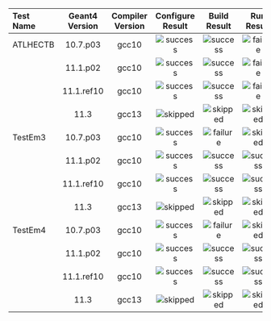 | Test Name | Geant4 Version | Compiler Version | Configure Result | Build Result | Run Result |
|:----------|:--------------:|:----------------:|:----------------:|:------------:|:------------:|
| ATLHECTB | 10.7.p03 | gcc10 | ![success](https://img.shields.io/static/v1?label=&message=Success&color=brightgreen) | ![success](https://img.shields.io/static/v1?label=&message=Success&color=brightgreen) | ![failure](https://img.shields.io/static/v1?label=&message=Failure&color=red) |
|  | 11.1.p02 | gcc10 | ![success](https://img.shields.io/static/v1?label=&message=Success&color=brightgreen) | ![success](https://img.shields.io/static/v1?label=&message=Success&color=brightgreen) | ![failure](https://img.shields.io/static/v1?label=&message=Failure&color=red) |
|  | 11.1.ref10 | gcc10 | ![success](https://img.shields.io/static/v1?label=&message=Success&color=brightgreen) | ![success](https://img.shields.io/static/v1?label=&message=Success&color=brightgreen) | ![failure](https://img.shields.io/static/v1?label=&message=Failure&color=red) |
|  | 11.3 | gcc13 | ![skipped](https://img.shields.io/static/v1?label=&message=Skipped&color=grey) | ![skipped](https://img.shields.io/static/v1?label=&message=Skipped&color=grey) | ![skipped](https://img.shields.io/static/v1?label=&message=Skipped&color=grey) |
| TestEm3 | 10.7.p03 | gcc10 | ![success](https://img.shields.io/static/v1?label=&message=Success&color=brightgreen) | ![failure](https://img.shields.io/static/v1?label=&message=Failure&color=red) | ![skipped](https://img.shields.io/static/v1?label=&message=Skipped&color=grey) |
|  | 11.1.p02 | gcc10 | ![success](https://img.shields.io/static/v1?label=&message=Success&color=brightgreen) | ![success](https://img.shields.io/static/v1?label=&message=Success&color=brightgreen) | ![success](https://img.shields.io/static/v1?label=&message=Success&color=brightgreen) |
|  | 11.1.ref10 | gcc10 | ![success](https://img.shields.io/static/v1?label=&message=Success&color=brightgreen) | ![success](https://img.shields.io/static/v1?label=&message=Success&color=brightgreen) | ![success](https://img.shields.io/static/v1?label=&message=Success&color=brightgreen) |
|  | 11.3 | gcc13 | ![skipped](https://img.shields.io/static/v1?label=&message=Skipped&color=grey) | ![skipped](https://img.shields.io/static/v1?label=&message=Skipped&color=grey) | ![skipped](https://img.shields.io/static/v1?label=&message=Skipped&color=grey) |
| TestEm4 | 10.7.p03 | gcc10 | ![success](https://img.shields.io/static/v1?label=&message=Success&color=brightgreen) | ![failure](https://img.shields.io/static/v1?label=&message=Failure&color=red) | ![skipped](https://img.shields.io/static/v1?label=&message=Skipped&color=grey) |
|  | 11.1.p02 | gcc10 | ![success](https://img.shields.io/static/v1?label=&message=Success&color=brightgreen) | ![success](https://img.shields.io/static/v1?label=&message=Success&color=brightgreen) | ![success](https://img.shields.io/static/v1?label=&message=Success&color=brightgreen) |
|  | 11.1.ref10 | gcc10 | ![success](https://img.shields.io/static/v1?label=&message=Success&color=brightgreen) | ![success](https://img.shields.io/static/v1?label=&message=Success&color=brightgreen) | ![success](https://img.shields.io/static/v1?label=&message=Success&color=brightgreen) |
|  | 11.3 | gcc13 | ![skipped](https://img.shields.io/static/v1?label=&message=Skipped&color=grey) | ![skipped](https://img.shields.io/static/v1?label=&message=Skipped&color=grey) | ![skipped](https://img.shields.io/static/v1?label=&message=Skipped&color=grey) |
